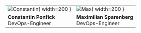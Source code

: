 <!-- # Speaker -->

|  |  |
| --- | --- |
|![Constantin](images/constantin.jpg){ width=200 } | ![Max](images/max.jpg){ width=200 } |
| **Constantin Ponfick**<br>DevOps-Engineer | **Maximilian Sparenberg**<br>DevOps-Engineer |

